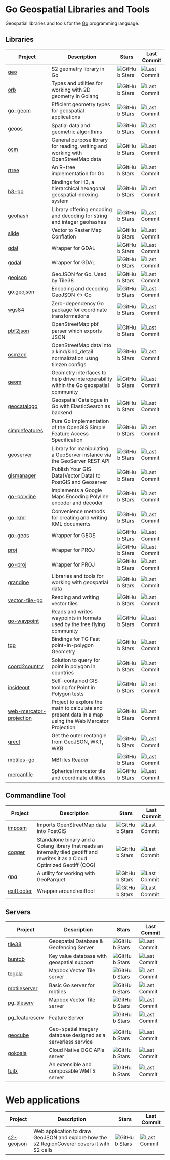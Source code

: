 # Go Geospatial Libraries and Tools

Geospatial libraries and tools for the [Go](https://go.dev/) programming language.

## Libraries


| Project                   | Description                                                             | Stars                                       | Last Commit                                                |
|---------------------------|-------------------------------------------------------------------------|---------------------------------------------|------------------------------------------------------------|
| [geo](https://github.com/golang/geo) | S2 geometry library in Go                                               | ![GitHub Stars](https://img.shields.io/github/stars/golang/geo) | ![Last Commit](https://img.shields.io/github/last-commit/golang/geo/master) |
| [orb](https://github.com/paulmach/orb) | Types and utilities for working with 2D geometry in Golang              | ![GitHub Stars](https://img.shields.io/github/stars/paulmach/orb) | ![Last Commit](https://img.shields.io/github/last-commit/paulmach/orb/master) |
| [go-geom](https://github.com/twpayne/go-geom) | Efficient geometry types for geospatial applications                     | ![GitHub Stars](https://img.shields.io/github/stars/twpayne/go-geom) | ![Last Commit](https://img.shields.io/github/last-commit/twpayne/go-geom/master) |
| [geoos](https://github.com/spatial-go/geoos) | Spatial data and geometric algorithms                                   | ![GitHub Stars](https://img.shields.io/github/stars/spatial-go/geoos) | ![Last Commit](https://img.shields.io/github/last-commit/spatial-go/geoos/main) |
| [osm](https://github.com/paulmach/osm) | General purpose library for reading, writing and working with OpenStreetMap data | ![GitHub Stars](https://img.shields.io/github/stars/paulmach/osm) | ![Last Commit](https://img.shields.io/github/last-commit/paulmach/osm/master) |
| [rtree](https://github.com/tidwall/rtree) | An R-tree implementation for Go                                          | ![GitHub Stars](https://img.shields.io/github/stars/tidwall/rtree) | ![Last Commit](https://img.shields.io/github/last-commit/tidwall/rtree/master) |
| [h3-go](https://github.com/uber/h3-go) | Bindings for H3, a hierarchical hexagonal geospatial indexing system      | ![GitHub Stars](https://img.shields.io/github/stars/uber/h3-go) | ![Last Commit](https://img.shields.io/github/last-commit/uber/h3-go/master) |
| [geohash](https://github.com/mmcloughlin/geohash) | Library offering encoding and decoding for string and integer geohashes  | ![GitHub Stars](https://img.shields.io/github/stars/mmcloughlin/geohash) | ![Last Commit](https://img.shields.io/github/last-commit/mmcloughlin/geohash/master) |
| [slide](https://github.com/paulmach/slide) | Vector to Raster Map Conflation                                          | ![GitHub Stars](https://img.shields.io/github/stars/paulmach/slide) | ![Last Commit](https://img.shields.io/github/last-commit/paulmach/slide/master) |
| [gdal](https://github.com/lukeroth/gdal) | Wrapper for GDAL                                                        | ![GitHub Stars](https://img.shields.io/github/stars/lukeroth/gdal) | ![Last Commit](https://img.shields.io/github/last-commit/lukeroth/gdal/master) |
| [godal](https://github.com/airbusgeo/godal) | Wrapper for GDAL                                                        | ![GitHub Stars](https://img.shields.io/github/stars/airbusgeo/godal) | ![Last Commit](https://img.shields.io/github/last-commit/airbusgeo/godal/main) |
| [geojson](https://github.com/tidwall/geojson) | GeoJSON for Go. Used by Tile38                                           | ![GitHub Stars](https://img.shields.io/github/stars/tidwall/geojson) | ![Last Commit](https://img.shields.io/github/last-commit/tidwall/geojson/master) |
| [go.geojson](https://github.com/paulmach/go.geojson) | Encoding and decoding GeoJSON <-> Go                                    | ![GitHub Stars](https://img.shields.io/github/stars/paulmach/go.geojson) | ![Last Commit](https://img.shields.io/github/last-commit/paulmach/go.geojson/master) |
| [wgs84](https://github.com/wroge/wgs84) | Zero-dependency Go package for coordinate transformations                | ![GitHub Stars](https://img.shields.io/github/stars/wroge/wgs84) | ![Last Commit](https://img.shields.io/github/last-commit/wroge/wgs84/main) |
| [pbf2json](https://github.com/pelias/pbf2json) | OpenStreetMap pbf parser which exports JSON                              | ![GitHub Stars](https://img.shields.io/github/stars/pelias/pbf2json) | ![Last Commit](https://img.shields.io/github/last-commit/pelias/pbf2json/master) |
| [osmzen](https://github.com/paulmach/osmzen) | OpenStreetMap data into a kind/kind_detail normalization using tilezen configs | ![GitHub Stars](https://img.shields.io/github/stars/paulmach/osmzen) | ![Last Commit](https://img.shields.io/github/last-commit/paulmach/osmzen/master) |
| [geom](https://github.com/go-spatial/geom) | Geometry interfaces to help drive interoperability within the Go geospatial community | ![GitHub Stars](https://img.shields.io/github/stars/go-spatial/geom) | ![Last Commit](https://img.shields.io/github/last-commit/go-spatial/geom/master) |
| [geocatalogo](https://github.com/go-spatial/geocatalogo) | Geospatial Catalogue in Go with ElasticSearch as backend                | ![GitHub Stars](https://img.shields.io/github/stars/go-spatial/geocatalogo) | ![Last Commit](https://img.shields.io/github/last-commit/go-spatial/geocatalogo/master) |
| [simplefeatures](https://github.com/peterstace/simplefeatures) | Pure Go Implementation of the OpenGIS Simple Feature Access Specification | ![GitHub Stars](https://img.shields.io/github/stars/peterstace/simplefeatures) | ![Last Commit](https://img.shields.io/github/last-commit/peterstace/simplefeatures/master) |
| [geoserver](https://github.com/hishamkaram/geoserver) | Library for manipulating a GeoServer instance via the GeoServer REST API | ![GitHub Stars](https://img.shields.io/github/stars/hishamkaram/geoserver) | ![Last Commit](https://img.shields.io/github/last-commit/hishamkaram/geoserver/master) |
| [gismanager](https://github.com/hishamkaram/gismanager) | Publish Your GIS Data(Vector Data) to PostGIS and Geoserver              | ![GitHub Stars](https://img.shields.io/github/stars/hishamkaram/gismanager) | ![Last Commit](https://img.shields.io/github/last-commit/hishamkaram/gismanager/master) |
| [go-polyline](https://github.com/twpayne/go-polyline) | Implements a Google Maps Encoding Polyline encoder and decoder           | ![GitHub Stars](https://img.shields.io/github/stars/twpayne/go-polyline) | ![Last Commit](https://img.shields.io/github/last-commit/twpayne/go-polyline/master) |
| [go-kml](https://github.com/twpayne/go-kml) | Convenience methods for creating and writing KML documents               | ![GitHub Stars](https://img.shields.io/github/stars/twpayne/go-kml) | ![Last Commit](https://img.shields.io/github/last-commit/twpayne/go-kml/master) |
| [go-geos](https://github.com/twpayne/go-geos) | Wrapper for GEOS                                                        | ![GitHub Stars](https://img.shields.io/github/stars/twpayne/go-geos) | ![Last Commit](https://img.shields.io/github/last-commit/twpayne/go-geos/master) |
| [proj](https://github.com/go-spatial/proj) | Wrapper for PROJ                                                        | ![GitHub Stars](https://img.shields.io/github/stars/go-spatial/proj) | ![Last Commit](https://img.shields.io/github/last-commit/go-spatial/proj/master) |
| [go-proj](https://github.com/twpayne/go-proj) | Wrapper for PROJ                                                        | ![GitHub Stars](https://img.shields.io/github/stars/twpayne/go-proj) | ![Last Commit](https://img.shields.io/github/last-commit/twpayne/go-proj/master) |
| [grandine](https://github.com/thomersch/grandine)   | Libraries and tools for working with geospatial data     | ![GitHub Stars](https://img.shields.io/github/stars/thomersch/grandine) | ![Last Commit](https://img.shields.io/github/last-commit/thomersch/grandine/master) |
| [vector-tile-go](https://github.com/murphy214/vector-tile-go) | Reading and writing vector tiles                   | ![GitHub Stars](https://img.shields.io/github/stars/murphy214/vector-tile-go) | ![Last Commit](https://img.shields.io/github/last-commit/murphy214/vector-tile-go/master) |
| [go-waypoint](https://github.com/twpayne/go-waypoint) | Reads and writes waypoints in formats used by the free flying community | ![GitHub Stars](https://img.shields.io/github/stars/twpayne/go-waypoint) | ![Last Commit](https://img.shields.io/github/last-commit/twpayne/go-waypoint/master) |
| [tgo](https://github.com/akhenakh/tgo) | Bindings for TG Fast point-in-polygon Geometry                            | ![GitHub Stars](https://img.shields.io/github/stars/akhenakh/tgo) | ![Last Commit](https://img.shields.io/github/last-commit/akhenakh/tgo/main) |
| [coord2country](https://github.com/akhenakh/coord2country) | Solution to query for point in polygon in countries                      | ![GitHub Stars](https://img.shields.io/github/stars/akhenakh/coord2country) | ![Last Commit](https://img.shields.io/github/last-commit/akhenakh/coord2country/main) |
| [insideout](https://github.com/akhenakh/insideout) | Self-contained GIS tooling for Point in Polygon tests                     | ![GitHub Stars](https://img.shields.io/github/stars/akhenakh/insideout) | ![Last Commit](https://img.shields.io/github/last-commit/akhenakh/insideout/master) |
| [web-mercator-projection](https://github.com/jorelosorio/web-mercator-projection) | Project to explore the math to calculate and present data in a map using the Web Mercator Projection | ![GitHub Stars](https://img.shields.io/github/stars/jorelosorio/web-mercator-projection) | ![Last Commit](https://img.shields.io/github/last-commit/jorelosorio/web-mercator-projection/main) |
| [grect](https://github.com/tidwall/grect) | Get the outer rectangle from GeoJSON, WKT, WKB                             | ![GitHub Stars](https://img.shields.io/github/stars/tidwall/grect) | ![Last Commit](https://img.shields.io/github/last-commit/tidwall/grect/master) |
| [mbtiles-go](https://github.com/brendan-ward/mbtiles-go) | MBTiles Reader                                         | ![GitHub Stars](https://img.shields.io/github/stars/brendan-ward/mbtiles-go) | ![Last Commit](https://img.shields.io/github/last-commit/brendan-ward/mbtiles-go/main) |
| [mercantile](https://github.com/murphy214/mercantile) | Spherical mercator tile and coordinate utilities       | ![GitHub Stars](https://img.shields.io/github/stars/murphy214/mercantile) | ![Last Commit](https://img.shields.io/github/last-commit/murphy214/mercantile/main) |




## Commandline Tool

| Project               | Description                                                             | Stars                                       | Last Commit                                                |
|-----------------------|-------------------------------------------------------------------------|---------------------------------------------|------------------------------------------------------------|
| [imposm](https://github.com/omniscale/imposm3) | Imports OpenStreetMap data into PostGIS                                  | ![GitHub Stars](https://img.shields.io/github/stars/omniscale/imposm3) | ![Last Commit](https://img.shields.io/github/last-commit/omniscale/imposm3/master) |
| [cogger](https://github.com/airbusgeo/cogger) | Standalone binary and a Golang library that reads an internally tiled geotiff and rewrites it as a Cloud Optimized Geotiff (COG) | ![GitHub Stars](https://img.shields.io/github/stars/airbusgeo/cogger) | ![Last Commit](https://img.shields.io/github/last-commit/airbusgeo/cogger/main) |
| [gpq](https://github.com/planetlabs/gpq) | A utility for working with GeoParquet                                    | ![GitHub Stars](https://img.shields.io/github/stars/planetlabs/gpq) | ![Last Commit](https://img.shields.io/github/last-commit/planetlabs/gpq/main) |
| [exifLooter](https://github.com/aydinnyunus/exifLooter) | Wrapper around exiftool                              | ![GitHub Stars](https://img.shields.io/github/stars/aydinnyunus/exifLooter) | ![Last Commit](https://img.shields.io/github/last-commit/aydinnyunus/exifLooter/main) |





## Servers

| Project               | Description                                                             | Stars                                       | Last Commit                                                |
|-----------------------|-------------------------------------------------------------------------|---------------------------------------------|------------------------------------------------------------|
| [tile38](https://tile38.com/) | Geospatial Database & Geofencing Server                                | ![GitHub Stars](https://img.shields.io/github/stars/tidwall/tile38) | ![Last Commit](https://img.shields.io/github/last-commit/tidwall/tile38/master) |
| [buntdb](https://github.com/tidwall/buntdb) | Key value database with geospatial support                             | ![GitHub Stars](https://img.shields.io/github/stars/tidwall/buntdb) | ![Last Commit](https://img.shields.io/github/last-commit/tidwall/buntdb/master) |
| [tegola](https://github.com/go-spatial/tegola) | Mapbox Vector Tile server                                              | ![GitHub Stars](https://img.shields.io/github/stars/go-spatial/tegola) | ![Last Commit](https://img.shields.io/github/last-commit/go-spatial/tegola/master) |
| [mbtileserver](https://github.com/consbio/mbtileserver) | Basic Go server for mbtiles                                              | ![GitHub Stars](https://img.shields.io/github/stars/consbio/mbtileserver) | ![Last Commit](https://img.shields.io/github/last-commit/consbio/mbtileserver/main) |
| [pg_tileserv](https://github.com/CrunchyData/pg_tileserv) | Mapbox Vector Tile server                                              | ![GitHub Stars](https://img.shields.io/github/stars/CrunchyData/pg_tileserv) | ![Last Commit](https://img.shields.io/github/last-commit/CrunchyData/pg_tileserv/master) |
| [pg_featureserv](https://github.com/CrunchyData/pg_featureserv) | Feature Server                                                       | ![GitHub Stars](https://img.shields.io/github/stars/CrunchyData/pg_featureserv) | ![Last Commit](https://img.shields.io/github/last-commit/CrunchyData/pg_featureserv/master) |
| [geocube](https://github.com/airbusgeo/geocube) | Geo-spatial imagery database designed as a serverless service          | ![GitHub Stars](https://img.shields.io/github/stars/airbusgeo/geocube) | ![Last Commit](https://img.shields.io/github/last-commit/airbusgeo/geocube/main) |
| [gokoala](https://github.com/PDOK/gokoala) | Cloud Native OGC APIs server                                           | ![GitHub Stars](https://img.shields.io/github/stars/PDOK/gokoala) | ![Last Commit](https://img.shields.io/github/last-commit/PDOK/gokoala/master) |
| [tuilx](https://github.com/chavacava/tuilx) | An extensible and composable WMTS server                                | ![GitHub Stars](https://img.shields.io/github/stars/chavacava/tuilx) | ![Last Commit](https://img.shields.io/github/last-commit/chavacava/tuilx/master) |


# Web applications

| Project           | Description                                                             | Stars                                       | Last Commit                                                |
|-------------------|-------------------------------------------------------------------------|---------------------------------------------|------------------------------------------------------------|
| [s2-geojson](https://github.com/pantrif/s2-geojson) | Web application to draw GeoJSON and explore how the s2.RegionCoverer covers it with S2 cells | ![GitHub Stars](https://img.shields.io/github/stars/pantrif/s2-geojson) | ![Last Commit](https://img.shields.io/github/last-commit/pantrif/s2-geojson/develop) |
